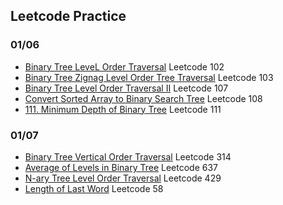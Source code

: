 ## Leetcode Practice

### 01/06
* [Binary Tree LeveL Order Traversal](https://leetcode.com/problems/binary-tree-level-order-traversal/) Leetcode 102
* [Binary Tree Zignag Level Order Tree Traversal](https://leetcode.com/problems/binary-tree-zigzag-level-order-traversal/) Leetcode 103
* [Binary Tree Level Order Traversal II](
https://leetcode.com/problems/binary-tree-level-order-traversal-ii/) Leetcode 107
* [Convert Sorted Array to Binary Search Tree](https://leetcode.com/problems/convert-sorted-array-to-binary-search-tree/) Leetcode 108
* [111. Minimum Depth of Binary Tree](https://leetcode.com/problems/minimum-depth-of-binary-tree/) Leetcode 111

### 01/07
* [Binary Tree Vertical Order Traversal](https://leetcode.com/problems/binary-tree-vertical-order-traversal/) Leetcode 314
* [Average of Levels in Binary Tree](https://leetcode.com/problems/average-of-levels-in-binary-tree/) Leetcode 637
* [N-ary Tree Level Order Traversal](https://leetcode.com/problems/n-ary-tree-level-order-traversal/) Leetcode 429
* [Length of Last Word](https://leetcode.com/problems/length-of-last-word/) Leetcode 58